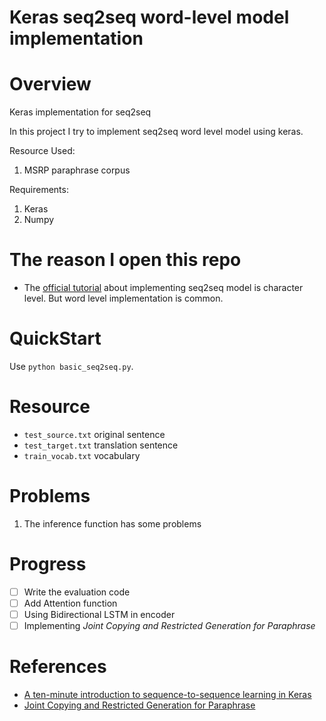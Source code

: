 # Keras seq2seq word-level model implementation
# Overview
Keras implementation for seq2seq

In this project I try to implement seq2seq word level model using keras.

Resource Used:

1. MSRP paraphrase corpus

Requirements:
1. Keras
2. Numpy


# The reason I open this repo
* The [official tutorial](https://blog.keras.io/a-ten-minute-introduction-to-sequence-to-sequence-learning-in-keras.html) 
about implementing seq2seq model is character level. 
But word level implementation is common.


# QuickStart
Use `python basic_seq2seq.py`.

# Resource
* `test_source.txt` original sentence
* `test_target.txt` translation sentence
* `train_vocab.txt` vocabulary 

# Problems
1. The inference function has some problems

# Progress
- [ ] Write the evaluation code
- [ ] Add Attention function
- [ ] Using Bidirectional LSTM in encoder
- [ ] Implementing *Joint Copying and Restricted Generation for Paraphrase*

# References
- [A ten-minute introduction to sequence-to-sequence learning in Keras](https://blog.keras.io/a-ten-minute-introduction-to-sequence-to-sequence-learning-in-keras.html)
- [Joint Copying and Restricted Generation for Paraphrase](https://arxiv.org/abs/1611.09235)